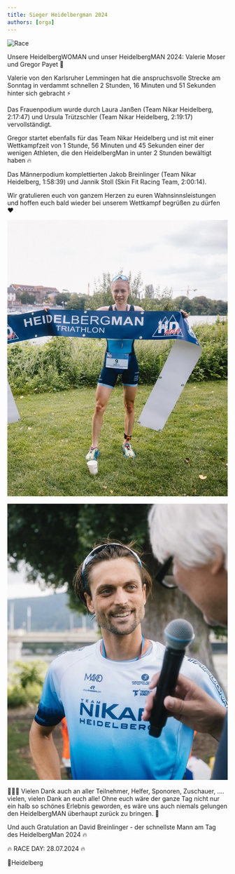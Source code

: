```yaml
---
title: Sieger Heidelbergman 2024
authors: [orga]
---
```


![Race](/blog/blog_winner01.jpg)

Unsere HeidelbergWOMAN und unser HeidelbergMAN 2024: Valerie Moser und Gregor Payet  👑

Valerie von den Karlsruher Lemmingen hat die anspruchsvolle Strecke am Sonntag in verdammt schnellen 2 Stunden, 16 Minuten und 51 Sekunden hinter sich gebracht ⚡️

Das Frauenpodium wurde durch Laura Janßen (Team Nikar Heidelberg, 2:17:47) und Ursula Trützschler (Team Nikar Heidelberg, 2:19:17) vervollständigt. 

Gregor startet ebenfalls für das Team Nikar Heidelberg und ist mit einer Wettkampfzeit von 1 Stunde, 56 Minuten und 45 Sekunden einer der wenigen Athleten, die den HeidelbergMan in unter 2 Stunden bewältigt haben 🔥 

Das Männerpodium komplettierten Jakob Breinlinger (Team Nikar Heidelberg, 1:58:39) und Jannik Stoll (Skin Fit Racing Team, 2:00:14). 

Wir gratulieren euch von ganzem Herzen zu euren Wahnsinnsleistungen und hoffen euch bald wieder bei unserem Wettkampf begrüßen zu dürfen ❤️

![Siegering](/blog/blog_winner02.jpg)

![Sieger](/blog/blog_winner03.jpg)

🎉🎉🎉 Vielen Dank auch an aller Teilnehmer, Helfer, Sponoren, Zuschauer, ....
vielen, vielen Dank an euch alle! Ohne euch wäre der ganze Tag nicht nur ein halb so schönes Erlebnis geworden, es wäre uns auch niemals gelungen den HeidelbergMAN überhaupt zurück zu bringen. 🥳

Und auch Gratulation an David Breinlinger - der schnellste Mann am Tag des HeidelbergMan 2024 🔥 

🔥 RACE DAY: 28.07.2024 🔥 

📍Heidelberg 

